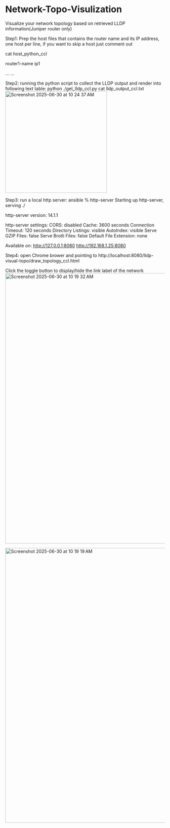 # Network-Topo-Visulization
Visualize your network topology based on retrieved LLDP information(Juniper router only)

Step1: Prep the host files that contains the router name and its IP address, one host per line, if you want to skip a host just comment out

cat host_python_ccl 

router1-name ip1

...
...

Step2: running the python script to collect the LLDP output and render into following text table:
python ./get_lldp_ccl.py
cat lldp_output_ccl.txt
<img width="321" alt="Screenshot 2025-06-30 at 10 24 37 AM" src="https://github.com/user-attachments/assets/9e4c1a60-4c7e-4861-81df-2f7dd5496aca" />


Step3: run a local http server:
 ansible % http-server 
Starting up http-server, serving ./

http-server version: 14.1.1

http-server settings: 
CORS: disabled
Cache: 3600 seconds
Connection Timeout: 120 seconds
Directory Listings: visible
AutoIndex: visible
Serve GZIP Files: false
Serve Brotli Files: false
Default File Extension: none

Available on:
  http://127.0.0.1:8080
  http://192.168.1.25:8080

Step4: open Chrome brower and pointing to http://localhost:8080/lldp-visual-topo/draw_topology_ccl.html

Click the toggle button to display/hide the link label of the network
<img width="854" alt="Screenshot 2025-06-30 at 10 19 32 AM" src="https://github.com/user-attachments/assets/3933e4d8-5c93-4f7e-9538-45a39fde8b0f" />

<img width="868" alt="Screenshot 2025-06-30 at 10 19 19 AM" src="https://github.com/user-attachments/assets/a9e25540-7ca1-4a34-86f6-2f6367aa21da" />



